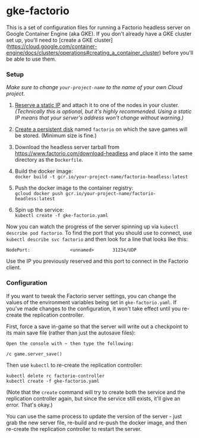 # gke-factorio
This is a set of configuration files for running a Factorio headless server on Google Container Engine (aka GKE).
If you don't already have a GKE cluster set up, you'll need to [create a GKE cluster]
  (https://cloud.google.com/container-engine/docs/clusters/operations#creating_a_container_cluster)
  before you'll be able to use them.

### Setup

*Make sure to change `your-project-name` to the name of your own Cloud project.*

  1. [Reserve a static IP](https://console.cloud.google.com/networking/addresses/add) and attach it
     to one of the nodes in your cluster. *(Technically this is optional, but it's highly recommended.
     Using a static IP means that your server's address won't change without warning.)*

  2. [Create a persistent disk](https://console.cloud.google.com/compute/disksAdd) named `factorio` on which the save games
     will be stored. (Minimum size is fine.)

  3. Download the headless server tarball from https://www.factorio.com/download-headless and place it
    into the same directory as the `Dockerfile`.

  4. Build the docker image:<br/>
    `docker build -t gcr.io/your-project-name/factorio-headless:latest`

  5. Push the docker image to the container registry:<br/>
    `gcloud docker push gcr.io/your-project-name/factorio-headless:latest`
    
  6. Spin up the service:<br/>
    `kubectl create -f gke-factorio.yaml`

Now you can watch the progress of the server spinning up via `kubectl describe pod factorio`.
To find the port that you should use to connect, use `kubectl describe svc factorio` and then
look for a line that looks like this:

```
NodePort:               <unnamed>       31234/UDP
```

Use the IP you previously reserved and this port to connect in the Factorio client.

### Configuration

If you want to tweak the Factorio server settings, you can change the values of the environment
variables being set in `gke-factorio.yaml`. If you've made changes to the configuration, it won't
take effect until you re-create the replication controller.

First, force a save in-game so that the server will write out a checkpoint to its main save file
(rather than just the autosave files):

```
Open the console with ~ then type the following:

/c game.server_save()
```

Then use `kubectl` to re-create the replication controller:

```
kubectl delete rc factorio-controller
kubectl create -f gke-factorio.yaml
```

(Note that the `create` command will try to create both the service and the replication controller again,
but since the service still exists, it'll give an error. That's okay.)

You can use the same process to update the version of the server - just grab the new server file, re-build and re-push the docker image, and then re-create the replication controller to restart the server.
